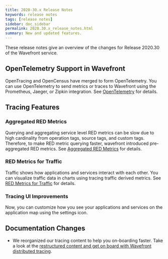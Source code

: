 ```yaml
---
title: 2020-30.x Release Notes
keywords: release notes
tags: [release notes]
sidebar: doc_sidebar
permalink: 2020.30.x_release_notes.html
summary: New and updated features.
---
```


These release notes give an overview of the changes for Release 2020.30 of the Wavefront service. 

## OpenTelemetry Support in Wavefront

<!-- NOTE: I am not sure if we can get in time for 62.x. I will check with Ganga on Monday. If not, let's remove this-->

OpenTracing and OpenCensus have merged to form OpenTelemetry. You can use OpenTelemetry to send metrics or traces to Wavefront using the Prometheus, Jaeger, or Zipkin integration. See [OpenTelemetry]() for details.

## Tracing Features

### Aggregated RED Metrics

Querying and aggregating service level RED metrics can be slow due to high cardinality from operation tags, source tags, and custom tags. Therefore, to make RED metric querying faster, wavefront introduced pre-aggregated RED metrics. See [Aggregated RED Metrics](/trace_data_details.html#aggregated-red-metrics) for details.

### RED Metrics for Traffic

Traffic shows how applications and services interact with each other. You can visualize traffic data in charts using tracing traffic derived metrics. See [RED Metrics for Traffic](trace_data_details.html#red-metrics-for-traffic) for details. 

### Tracing UI Improvements
Now, you can customize how you see your applications and services on the application map using the settings icon.

## Documentation Changes

* We reorganized our tracing content to help you on-boarding faster. Take a look at the [restructured content and get on board with Wavefront distributed tracing](tracing_basics.html).
